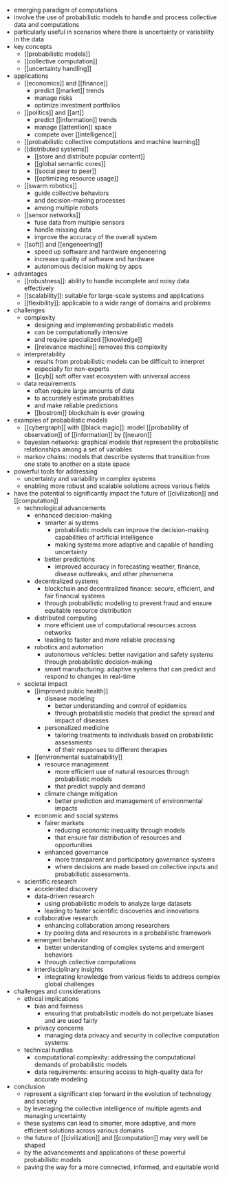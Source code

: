- emerging paradigm of computations
- involve the use of probabilistic models to handle and process collective data and computations
- particularly useful in scenarios where there is uncertainty or variability in the data
- key concepts
	- [[probabilistic models]]
	- [[collective computation]]
	- [[uncertainty handling]]
- applications
	- [[economics]] and [[finance]]
		- predict [[market]] trends
		- manage risks
		- optimize investment portfolios
	- [[politics]] and [[art]]
		- predict [[information]] trends
		- manage [[attention]] space
		- compete over [[intelligence]]
	- [[probabilistic collective computations and machine learning]]
	- [[distributed systems]]
		- [[store and distribute popular content]]
		- [[global semantic cores]]
		- [[social peer to peer]]
		- [[optimizing resource usage]]
	- [[swarm robotics]]
		- guide collective behaviors
		- and decision-making processes
		- among multiple robots
	- [[sensor networks]]
		- fuse data from multiple sensors
		- handle missing data
		- improve the accuracy of the overall system
	- [[soft]] and [[engeneering]]
		- speed up software and hardware engeneering
		- increase quality of software and hardware
		- autonomous decision making by apps
- advantages
	- [[robustness]]: ability to handle incomplete and noisy data effectively
	- [[scalability]]: suitable for large-scale systems and applications
	- [[flexibility]]: applicable to a wide range of domains and problems
- challenges
	- complexity
		- designing and implementing probabilistic models
		- can be computationally intensive
		- and require specialized [[knowledge]]
		- [[relevance machine]] removes this complexity
	- interpretability
		- results from probabilistic models can be difficult to interpret
		- especially for non-experts
		- [[cyb]] soft offer vast ecosystem with universal access
	- data requirements
		- often require large amounts of data
		- to accurately estimate probabilities
		- and make reliable predictions
		- [[bostrom]] blockchain is ever growing
- examples of probabilistic models
	- [[cybergraph]] with [[black magic]]: model [[probability of observation]] of [[information]] by [[neuron]]
	- bayesian networks: graphical models that represent the probabilistic relationships among a set of variables
	- markov chains: models that describe systems that transition from one state to another on a state space
- powerful tools for addressing
	- uncertainty and variability in complex systems
	- enabling more robust and scalable solutions across various fields
- have the potential to significantly impact the future of [[civilization]] and [[computation]]
	- technological advancements
		- enhanced decision-making
			- smarter ai systems
				- probabilistic models can improve the decision-making capabilities of artificial intelligence
				- making systems more adaptive and capable of handling uncertainty
			- better predictions
				- improved accuracy in forecasting weather, finance, disease outbreaks, and other phenomena
		- decentralized systems
			- blockchain and decentralized finance: secure, efficient, and fair financial systems
			- through probabilistic modeling to prevent fraud and ensure equitable resource distribution
		- distributed computing
			- more efficient use of computational resources across networks
			- leading to faster and more reliable processing
		- robotics and automation
			- autonomous vehicles: better navigation and safety systems through probabilistic decision-making
			- smart manufacturing: adaptive systems that can predict and respond to changes in real-time
	- societal impact
		- [[improved public health]]
			- disease modeling
				- better understanding and control of epidemics
				- through probabilistic models that predict the spread and impact of diseases
			- personalized medicine
				- tailoring treatments to individuals based on probabilistic assessments
				- of their responses to different therapies
		- [[environmental sustainability]]
			- resource management
				- more efficient use of natural resources through probabilistic models
				- that predict supply and demand
			- climate change mitigation
				- better prediction and management of environmental impacts
		- economic and social systems
			- fairer markets
				- reducing economic inequality through models
				- that ensure fair distribution of resources and opportunities
			- enhanced governance
				- more transparent and participatory governance systems
				- where decisions are made based on collective inputs and probabilistic assessments.
	- scientific research
		- accelerated discovery
		- data-driven research
			- using probabilistic models to analyze large datasets
			- leading to faster scientific discoveries and innovations
		- collaborative research
			- enhancing collaboration among researchers
			- by pooling data and resources in a probabilistic framework
		- emergent behavior
			- better understanding of complex systems and emergent behaviors
			- through collective computations
		- interdisciplinary insights
			- integrating knowledge from various fields to address complex global challenges
- challenges and considerations
	- ethical implications
		- bias and fairness
			- ensuring that probabilistic models do not perpetuate biases and are used fairly
		- privacy concerns
			- managing data privacy and security in collective computation systems
	- technical hurdles
		- computational complexity: addressing the computational demands of probabilistic models
		- data requirements: ensuring access to high-quality data for accurate modeling
- conclusion
	- represent a significant step forward in the evolution of technology and society
	- by leveraging the collective intelligence of multiple agents and managing uncertainty
	- these systems can lead to smarter, more adaptive, and more efficient solutions across various domains
	- the future of [[civilization]] and [[computation]] may very well be shaped
	- by the advancements and applications of these powerful probabilistic models
	- paving the way for a more connected, informed, and equitable world